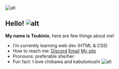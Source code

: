 ![alt](https://tsukinio.nekoweb.org/images/graphic-6.png)
## Hello! ![alt](https://tsukinio.nekoweb.org/images/spinning-star.gif)
**My name is Tsukinio**, here are few things about me!

-  I’m currently learning web dev (HTML & CSS)
- How to reach me: 
[Discord](https://discordid.netlify.app/?id=820205937582669844)
[Email](mailto:tsubasamoomin@gmail.com)
[My site](https://tsukinio.nekoweb.org/)
- Pronouns: preferable she/her
- Fun fact: I love chiikawa and kabutomushi ![alt](https://tsukinio.nekoweb.org/images/graphic-2.png)
